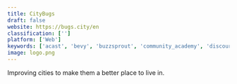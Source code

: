 ```yaml
---
title: CityBugs
draft: false 
website: https://bugs.city/en
classification: ['']
platform: ['Web']
keywords: ['acast', 'bevy', 'buzzsprout', 'community_academy', 'discourse', 'flarum_pro', 'graphjs', 'hear_me_out!', 'hearmeout', 'hoodline', 'joynt', 'native_project', 'ourtopia', 'rescuetime', 'roomvine', 'synth', 'tokentalk', 'transistor.fm', 'treadie']
image: logo.png
---
```

Improving cities to make them a better place to live in.